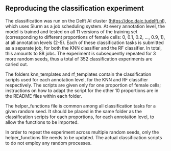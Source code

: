 ## Reproducing the classification experiment
The classification was run on the Delft AI cluster (https://doc.daic.tudelft.nl), which uses Slurm as a job scheduling system. At every annotation level, the model is trained and tested on all 11 versions of the training set (corresponding to different proportions of female cells: 0, 0.1, 0.2, ..., 0.9, 1), at all annotation levels (2-5). Each of these classification tasks is submitted as a separate job, for both the KNN classifier and the RF classifier. In total, this amounts to 88 jobs. The experiment is subsequently repeated for 3 more random seeds, thus a total of 352 classification experiments are caried out. <br>

The folders knn_templates and rf_templates contain the classification scripts used for each annotation level, for the KNN and RF classifier respectively. The scripts are given only for one proportion of female cells; instructions on how to adapt the script for the other 10 proportions are in the README files within each folder. <br>

The helper_functions file is common among all classification tasks for a given random seed. It should be placed in the same folder as the classification scripts for each proportions, for each annotaiton level, to allow the functions to be imported. <br>

In order to repeat the experiment across multiple random seeds, only the helper_functions file needs to be updated. The actual classification scripts to do not employ any random processes. <br>